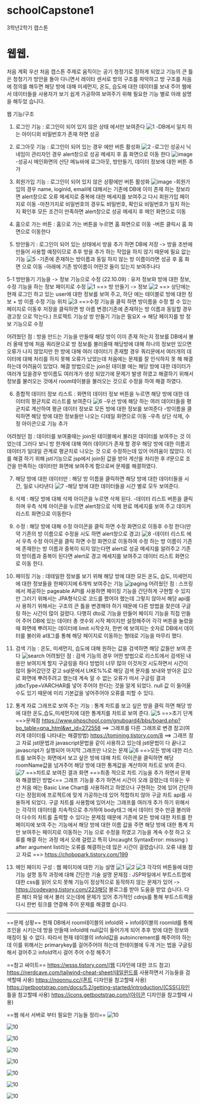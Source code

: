 # schoolCapstone1
3학년2학기 캡스톤

# 웹웹.

처음 계획
우선 처음 캡스톤 주제로 움직이는 공기 청정기로 정하게 되었고
기능의 큰 틀은 청청기가 방안을 돌아 다니면서 레이타 센서로 방의 구조를 파악하고 방 구조를 처음에 정의를 해두면 해당 방에 대해 미세먼지, 온도, 습도에 대한 데이터를 보내 주어
웹에서 데이터들을 사용자가 보기 쉽게 가공하여 보여주기 위해 필요한 기능 별로 아래 설명을 해두었 습니다.

웹 기능/구조
1. 로그인 기능 : 로그인이 되어 있지 않은 상태 에서만 보여준다
![1](https://user-images.githubusercontent.com/93322852/190896120-c04489e6-d536-4f10-8f77-eb22fddb63f9.png)
  -DB에서 일치 하는 아이디외 비밀번호가 존재 하면 성공
  
2. 로그아웃 기능 : 로그인이 되어 있는 경우 에만 버튼 활성화
![2](https://user-images.githubusercontent.com/93322852/190896208-3ade92da-2bb5-4b89-b07b-ed65bf986be7.png)
  -로그인 성공시 닉네임이 관리자인 경우 alert창으로 성공 메세지 후 홈 화면으로 이동 한다
 ![image](https://user-images.githubusercontent.com/93322852/190896254-0bb6904b-71b9-4c04-852e-5f9e2d1a5300.png)
  -성공시 메인화면의 산단 메뉴바에 로그아웃, 방만들기, 데이터 정보에 대한 버튼 추가
  
3. 회원가입 기능 : 로그인이 되어 있지 않은 상황에만 버튼 활성화
![image](https://user-images.githubusercontent.com/93322852/190896293-ebcffba4-0ffe-4124-af86-2baccc680f0f.png)
  -회원가입의 경우 name, loginId, email에 대해서는 기존에 DB에 이미 존재 하는 정보라면 alert창으로 오류 메세지로 중복에 대한 메세지를 보여주고 다시 회원가입 페이지로 이동
  -마찬가지로 비밀번호의 경우도 비밀번호, 확인요 비밀번호가 일치 하는지 확인후 모든 조건이 만족하면 alert창으로 성공 메세지 후  메인 화면으로 이동
  
4. 홈으로 가는 버튼 : 홈으로 가는 버튼을 누르면 홈 화면으로 이동
  -버튼 클릭시 홈 화면으로 이동한다
  
5. 방만들기 : 로그인이 되어 있는 상태에서 방을 추가 하면 DB에 저장 -> 방을 초반에 만들어 사용할 예정이므로 추후 방을 추가 하는 작업을 하지 않기 때문에 필요 앖는 기능
![5](https://user-images.githubusercontent.com/93322852/190896430-e2de08ef-ebd6-4371-a2b8-fefe3d372315.png)
  -기존에 존재하는 방이름과 동일 하지 않는 방 이름이라면 성공 후 홈 화면 으로 이동
  -아래에 기존 방이름이 어떤것 들이 있는지 보여주나다
  
  5-1 방만들기 기능을 -> 정보 기능으로 수정 (22.10.09) : 유저 정보와 방에 대한 정보, 수정 기능을 하는 정보 페이지로 수정
  ![1](https://user-images.githubusercontent.com/93322852/194770399-0f45e0ef-6bb4-4b33-bd93-173179257d84.png)
  ==> 방 만들기 -> 정보
  ![2](https://user-images.githubusercontent.com/93322852/194770409-4fcb54d6-c285-4286-b28d-26679eb47c6b.png)
  ==> 상단에는 현재 로그인 하고 있는 user에 대한 정보를 보여 주고, 하단 에는 테이블로 방에 대한 정보 + 방 이름 수정 기능 위치
  ![3](https://user-images.githubusercontent.com/93322852/194770414-593ffe19-2c55-4508-ad05-d94833aad1b9.png)
  ==>수정 기능을 클릭 하면 방이름을 수정 할 수 있는 페이지로 이동후 저장을 클릭하면 방 아름 변경(기존에 존재하는 방 이름과 동일할 경우 경고창 으로 막는다.)
  프로젝트 기능상 방 만들기 기능은 필요X -> 해당 페이지를 방 정보 기능으로 수정
  
  어려웠던 점 : 방을 만드는 기능을 만들때 해당 방이 이미 존재 하는지 정보를 DB에서 불러 올때 방에 처음 쿼리문으로 방 정보를 불러올때 해당방에 대해 하나의 정보만 있으면 오류가   나지 않았지만 한 방에 대해 여러 데이터기 존재할 경우 쿼리문에서 여러개의 데이터에 대해 처리를 하지 못해 오류가 났었는데 처음에는 문제를 잘 인식하지 못 해 해결하는데 어려움이   있었다. 해결 방법으로는 join된 테이블 에는 해당 방에 대한 데이터가 여러개 있을경우 방이름도 여러개가 생성 되었기에 문제가 발생 하였고 해결하기 위해서 정보를 불러오는 것에서   room테이블을 불러오는 것으로 수정을 하여 해결 하였다.
  
6. 종합적 데이터 정보 리스트 : 화면의 데이터 정보 버튼을 누르면 해당 방에 대한 데이터의 평균치로 리스트를 보여준다
![6](https://user-images.githubusercontent.com/93322852/190896461-5fa459ff-b6cb-40f9-a781-d298c29dacd3.png)
  -우선 방에 해당 하는 여러 데이터들을 평균치로 계산하여 평균 데이터 정보로 모든 방에 대한 정보를 보여준다
  -방이름을 클릭하면 해당 방에 대한 정보들만 나오는 디테일 화면으로 이동
  -우측 상단 삭제, 수정 아이콘으로 기능 추가
  
  어려웠던 점 : 데이터를 보여줄때는 join된 테이블에서 불러온 데이터를 보여주는 것 이었는데 그러다 보니 방 한개에 대해 여러 데이터가 존재 할 경우 해당 방에 대한 이름괴 데이터가   일대일 관계로 평균치로 나오는 것 으로 수정하는데 있어 어려움이 많았다.
  이를 해결 하기 위해 jstl기능으로 jsp에서 join된 값을 받아 계산을 처리한 후 if문으로 조건을 만족하는 데이터만 화면에 보여주게 함으로써 문제를 해결하였다.
  
7. 해당 방에 대한 데이터만  : 해당 방 이름을 클릭하면 해당 방에 대한 데이터들을 시간, 일로 나타낸다
![7](https://user-images.githubusercontent.com/93322852/190896823-82c899f6-515c-4865-b919-a7dcc0377e33.png)
  -해당 방에 대한 데이터들을 시간 별로 모두 보여준다.
8. 삭제 : 해당 방에 대해 삭제 아이콘을 누르면 삭제 된다.
  -데이터 리스트 버튼을 클릭하며 우측 삭제 아이콘을 누르면 alert창으로 삭제 완료 메세지를 보여 주고 데이커 리스트 화면으로 이동한다
  
9. 수정 : 해당 방에 대해 수정 아이콘을 클릭 하면 수정 화면으로 이동후 수정 한다(만약 기존의 방 이름으로 수정을 시도 하면 alert창으로 경고)
![8](https://user-images.githubusercontent.com/93322852/190896895-a9dae8da-bcf7-4b08-8a88-783a6b9a0551.png)
  -데이터 리스트 에서 우측 수정 아이콘을 클릭 하면 수정 화면으로 이동하여 수정 하는 방 이름이 기존에 존재한는 방 이름과 중복이 되지 않는다면 alert로 성공 메세지를 알려주고
  기존의 방이름과 중복이 된다면 alert로 경고 메세지를 보여주고 데이터 리스트 화면으로 이동 한다.

10. 페이징 기능 : 데테일한 정보를 보기 위해 해당 방에 대한 모든 온도, 습도, 미세먼지에 대한 정보들을 한페이지에 6개씩 보여주는 기능
  ![paging](https://user-images.githubusercontent.com/93322852/193008842-5e9ba6a9-e4e0-455c-88d2-fe74441bdf75.png)
  어려웠던 점 : 스프링 에서 제공하는 pageable API를 사용하면 페이징 기능을 간단하게 구현할 수 있지만 그러기 위해서는 JPA형식으로 코드를 짰어야 했는데 그렇지 않아서 해당 api를 사   용하기 위해서는 구조의 큰 틀을 변경해야 하기 때문에 다른 방법을 찾은데 구글링 하는 시간이 많이 걸렸다. 
  다행히 dto로 기능을 만들어 페이지 기능을 직접 만들어 주어 DB에 있는 데이터 총 갯수외 시작 페이지만 설정해주어 각각 버튼을 눌렀을때 화면에 뿌려지는 데이터에 limit 시작숫자, 한번   에 보여지는 숫자로 DB에서 데이터를 불러와 a태그를 통해 해당 페이지로 이동하는 형태로 기능을 마무리 했다.
  
11. 검색 기능 : 온도, 미세먼지, 습도에 대해 원하는 값을 검색하면 해당 값들만 보여 준다
  ![search](https://user-images.githubusercontent.com/93322852/193009496-62d1470a-c795-403a-a2b9-711b5401ba6e.png)
  어려웠던 점 : 검색 기능의 경우 어떤 방법으로 리스트에서 검색된 내용만 보여지게 할지 구글링을 하다 방법이 너무 많아 이것저것 시도하면서 시간이 많이 들어갔던것 같고 sql문에서       LIKE%%로 해당 검색 문자를 보내와 받아온 값으로 화면에 뿌려주려고 했는데 계속 알 수 없는 오류가 떠서 구글링 결과 jdbcType=VARCHAR를 넣어 주어야 한다는 것을 알게 되었다. null 값   이 들어올 수도 있기 때문에 미리 기본값을 넣어주어야 오류를 피할 수 있다.
  
12. 통계 자료 그래프로 보여 주는 기능 : 통계 차트를 보고 싶은 방을 클릭 하면 해당 방에 대한 온도,습도,미세먼지에 대한 통계치를 차트로 보여 준다.
![5](https://user-images.githubusercontent.com/93322852/194770570-f794948b-8aa9-43a9-80f2-d4140f745506.png)
==>초기 단계
==>문제점
https://www.phpschool.com/gnuboard4/bbs/board.php?bo_table=qna_html&wr_id=272558 ==> 그래프를 다른 그래프로 변경 참고(여러개 데이터를 나타내는 해결방법)
https://tomining.tistory.com/8 ==> 그래프 참고 자료
jstl문법과 javascript문법을 같이 사용하고 있는데 jstl문법이 다 끝나고 javascript가 실행되어 마지막 그래프만 나오는 문제
![6](https://user-images.githubusercontent.com/93322852/194770575-43fc6719-d74b-4ac3-b83a-dc760a6abffb.png)
==>모든 방에 대한 리스트를 보여주는 화면에서 보고 샆은 방에 대해 차트 아이콘을 클릭하면 해당 roomName값을 넘겨주어 해당 방에 대한 통계값을 계산하여 차트로 보여 준다.
![7](https://user-images.githubusercontent.com/93322852/194770582-665d41d4-5dac-4620-b6a7-7f4fa153eedd.png)
==>차트로 보여진 결과 화면
==>최종 적으로 차트 기능을 추가 하면서 문제와 해결했던 방법<==
그래프 기능을 추가 하면서 시간이 오래 걸렸는데 이유는 우선 처음 에는 Basic Line Chart를 사용하려고 하였으나 구현하는 것에 있어 간단하다는 장점외에 프로젝트에 맞게 가공하는데 있어 적합하지 않아 구글 차트 api를 사용하게 되었다.
구글 차트를 사용함에 있어서는 그래프를 여러개 추가 하기 위해서는 각각의 데이터를 지속적으로 추가하여 body태그 에서 데이터 갯수 만큼 불러와야 다수의 차트를 출력할 수 있다는 문제점 때문에 기존에
모든 방에 대한 차트를 한페이지에 보여 주는 기능에서 해당 방에 대한 이름 값을 주면 해당 방에 대한 통계 치만 보여주는 페이지로 이동하는 기능 으로 수정을 하였고
기능을 계속 수정 하고 오류를 해결 하는 과정 에서 오래 걸렸고
특히 Uncaught SyntaxError: missing ) after argument list라는 오류를 해결하는데 많은 시간이 걸렸습니다.
오류 내용 참고 자료 ==> https://chobopark.tistory.com/199 

13. 메인 페이지 구성 : 웹 페이지에 대한 기능 설명
![1](https://user-images.githubusercontent.com/93322852/194898869-0e16d539-d3b8-40e6-9292-887c06b53992.png)
![2](https://user-images.githubusercontent.com/93322852/194898884-de24a963-82bc-4f3d-b4b5-f11adf875364.png)
![3](https://user-images.githubusercontent.com/93322852/194898895-574d685a-da2d-4a04-9a00-6d23ff5c2fad.png)
각각의 버튼들에 대한 기능 설명 동작 과정에 대해 간단한 기술 설명
문제점 : JSP파일에서 부트스트랩에 대한 css를 읽어 오지 못해 기능이 정상적으로 동작하지 않는 문제가 있어 -> https://codevang.tistory.com/223해당 블로그를 받아 도움을 받았 습니다. 다른 헤더 파일 에서 불러 오는데에 문제가 있어 추가적인 cdnjs를 통해 부트스트랙을 다시 한번 링크를 연결해 주어 문제를 해결했 습니다.


  ------------------------------------------------------------------------------------------------------------------------------------------------------------------
  ==문제 상황==
  현재 DB에서 room테이블의 infoId와 + info테이블의 roomId를 통해 조인을 시키는데 방을 만들때 infoId에 null값이 들어가게 되어 추후 방에 대한 정보와 매칭이 될 수 없다.
  따라서 현재 테이블의 infoId값을 autoincrement를 해주어야 하는데 이를 위해서는 primarykey를 걸어주어야 하는데 한테이블에 두개 거는 법을 구글링 해서 걸어주고 infoId역시 걸어   주어 수정 해주기
  
  
  ==참고 싸이트== 
  https://wsss.tistory.com/(웹 디자인에 대한 코드 참고)
  https://nerdcave.com/tailwind-cheat-sheet(테일윈드를 사용하면서 기능들을 검색할때 사용)
  https://noonnu.cc/(폰트 디자인을 참고할때 사용)
  https://getbootstrap.com/docs/5.2/getting-started/introduction/(CSS디자인 틀을 참고할때 사용)
  https://icons.getbootstrap.com/(아이콘 디자인을 참고할때 사용)
  
  
  ==웹 에서 서버로 부터 필요한 기능들 정리==
![10](https://user-images.githubusercontent.com/93322852/193010267-b80268f0-1e7b-45a6-a061-ea0dfd98ac2b.png)

![10](https://user-images.githubusercontent.com/93322852/193010278-45ecf3f1-bef9-46c7-a876-e299d1299533.png)

![10](https://user-images.githubusercontent.com/93322852/193010298-ce5f9807-28d4-409b-bd65-1598590742c6.png)

![10](https://user-images.githubusercontent.com/93322852/193010366-9de853e9-4cef-4a03-aaca-56836aa55ee0.png)

![10](https://user-images.githubusercontent.com/93322852/193010368-985bb5f4-8303-4dc4-89e8-edaaf85d85cc.png)

![10](https://user-images.githubusercontent.com/93322852/193010378-7c97a12b-3287-47a1-916d-59d232cb19cb.png)

![10](https://user-images.githubusercontent.com/93322852/193010390-ad47b769-94e1-47e7-a9f2-31c10230b896.png)

![10](https://user-images.githubusercontent.com/93322852/193010407-d47b11db-ab27-4b9b-be3f-6809a04fa239.png)


